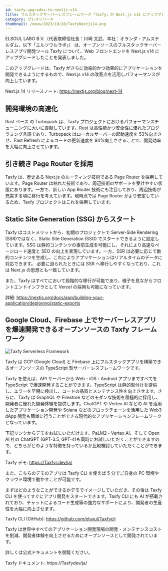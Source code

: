 ```yaml
---
id: taxfy-upgrades-to-nextjs-v14
title: フルスタックサーバーレスフレームワーク「Taxfy」が Next.js v14 にアップグレード
category: プレスリリース
thumbnail: /news/2023/10/28/TaxfyNextjs14.png
---
```


ELSOUL LABO B.V.（代表取締役社長：川崎 文武、本社：オランダ・アムステルダム、以下「エルソウルラボ」） は、オープンソースのフルスタックサーバーレスアプリ開発ツール Taxfy について、Web フロントエンドを Next.js v14 にアップグレードしたことを発表しました。

このアップグレードは、Taxfy がさらに効率的かつ効果的にアプリケーションを開発できるようにするもので、Next.js v14 の改善点を活用しパフォーマンスが向上しています。

Next.js 14 リリースノート: https://nextjs.org/blog/next-14

## 開発環境の高速化

Rust ベース の Turbopack は、Taxfy プロジェクトにおけるパフォーマンスチューニングに大いに貢献しています。Rust は高性能かつ安全性に優れたプログラミング言語であり、Turbopack はローカルサーバーの起動速度を 53%向上させ、Fast Refresh によるコードの更新速度を 94%向上させることで、開発効率を大幅に向上させています。

## 引き続き Page Router を採用

Taxfy は、歴史ある Next.js のルーティング技術である Page Router を採用しています。Page Router は枯れた技術であり、周辺技術のサポートを受けやすい状態にあります。一方で、新しい App Router 技術にも注目しており、周辺技術が充実する頃に移行を考えています。現時点では Page Router がより安定しているため、Taxfy プロジェクトはこれを採用しています。

## Static Site Generation (SSG) からスタート

Taxfy はコストメリットから、初期のプロジェクトで Server-Side Rendering (SSR)ではなく、Static Site Generation (SSG) でスタートできるように設定しています。SSG は静的コンテンツの事前生成を可能にし、それにより高速なページロード速度と SEO の向上を実現しています。一方、SSR は必要に応じて動的コンテンツを生成し、これによりアプリケーションはリアルタイムのデータに対応できます。
必要に迫られたときには SSR へ移行しやすくなっており、これは Next.js の思想とも一致しています。

また、Taxfy はすべてにおいて段階的な移行が可能であり、様子を見ながらフロントエンドインフラとして Vercel の採用も可能になっています。

詳細: https://nextjs.org/docs/app/building-your-application/deploying/static-exports

## Google Cloud、Firebase 上でサーバーレスアプリを爆速開発できるオープンソースの Taxfy フレームワーク

![Taxfy Serverless Framework](/news/2023/10/28/TaxfyJA.png)

Taxfy は GCP (Google Cloud) と Firebase 上にフルスタックアプリを構築できるオープンソースの TypeScript 製サーバーレスフレームワークです。

Taxfy を使えば、API サーバーから Web・iOS・Android アプリまですべてを TypeScript で爆速開発することができます。TypeScript は静的型付けを提供し、エラーを早期に検出し、コードの品質とメンテナンス性を向上させます。さらに、Taxfy は GraphQL や Firestore などのモダンな技術を積極的に採用し、開発者に優れた開発体験を提供します。ChatGPT や Vertex AI などの AI を活用したアプリケーション開発や Solana などのブロックチェーンを活用した Web3 dApp 開発も簡単に行うことができる現代的なアプリケーションフレームワークとなっています。

下記リンクからデモをお試しいただけます。PaLM2・Vertex AI、そして Open AI 社の ChatGPT (GPT-3.5, GPT-4)も同時にお試しいただくことができますので、どちらがどのような特徴を持っているか比較検討していただくことができます。

Taxfy デモ: https://Taxfyr.dev/ja/

また、こちらのデモのアプリは Taxfy CLI を使えば 5 分でご自身の PC 環境やクラウド環境で動かすことが可能です。

まずはどのようなことができるかデモでイメージしていただき、その後は Taxfy CLI を使ってすぐにアプリ開発をスタートできます。Taxfy CLI にも AI が搭載されており、チャットによるコード生成等の強力なサポートにより、開発者の生産性を大幅に向上させます。

Taxfy CLI (GitHub): https://github.com/elsoul/Taxfycli

Taxfy は世界中すべてのアプリケーション開発現場の開発・メンテナンスコストを削減、開発者体験を向上させるためにオープンソースとして開発されています。

詳しくは公式ドキュメントを御覧ください。

Taxfy ドキュメント: https://Taxfydev/ja/
